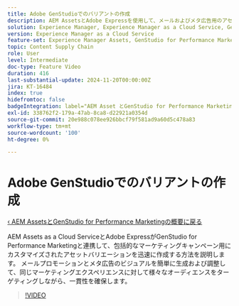 ```yaml
---
title: Adobe GenStudioでのバリアントの作成
description: AEM AssetsとAdobe Expressを使用して、メールおよびメタ広告用のアセットバリエーションを作成し、統一されたマーケティングエクスペリエンスを確保する方法を説明します。
solution: Experience Manager, Experience Manager as a Cloud Service, GenStudio for Performance Marketing
version: Experience Manager as a Cloud Service
feature-set: Experience Manager Assets, GenStudio for Performance Marketing
topic: Content Supply Chain
role: User
level: Intermediate
doc-type: Feature Video
duration: 416
last-substantial-update: 2024-11-20T00:00:00Z
jira: KT-16484
index: true
hidefromtoc: false
badgeIntegration: label="AEM Asset とGenStudio for Performance Marketing" type="positive"
exl-id: 338762f2-179a-47ab-8ca8-d22921a0354d
source-git-commit: 20e988c078ee926bbcf79f581ad9a60d5c478a83
workflow-type: tm+mt
source-wordcount: '100'
ht-degree: 0%

---
```


# Adobe GenStudioでのバリアントの作成

[‹ AEM AssetsとGenStudio for Performance Marketingの概要に戻る](./overview.md)

AEM Assets as a Cloud ServiceとAdobe ExpressがGenStudio for Performance Marketingと連携して、包括的なマーケティングキャンペーン用にカスタマイズされたアセットバリエーションを迅速に作成する方法を説明します。 メールプロモーションとメタ広告のビジュアルを簡単に生成および調整して、同じマーケティングエクスペリエンスに対して様々なオーディエンスをターゲティングしながら、一貫性を確保します。

>[!VIDEO](https://video.tv.adobe.com/v/3439266/?learn=on&enablevpops)

